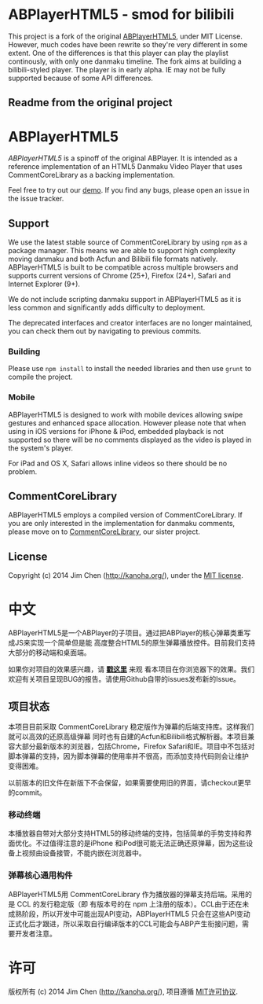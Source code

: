 # ABPlayerHTML5 - smod for bilibiliThis project is a fork of the original [ABPlayerHTML5](https://github.com/jabbany/ABPlayerHTML5), under MIT License.However, much codes have been rewrite so they're very different in some extent.One of the differences is that this player can play the playlist continously, with only one danmaku timeline.The fork aims at building a bilibili-styled player.The player is in early alpha. IE may not be fully supported because of some API differences.Readme from the original project---# ABPlayerHTML5*ABPlayerHTML5* is a spinoff of the original ABPlayer. It is intended as a reference implementation of an HTML5 Danmaku Video Player that uses CommentCoreLibrary as a backing implementation.Feel free to try out our [demo](http://jabbany.github.io/ABPlayerHTML5/build).If you find any bugs, please open an issue in the issue tracker.## SupportWe use the latest stable source of CommentCoreLibrary by using `npm` as a packagemanager. This means we are able to support high complexity moving danmaku and both Acfun and Bilibili file formats natively. ABPlayerHTML5 is built to be compatible across multiple browsers and supports current versions of Chrome (25+), Firefox (24+), Safari and Internet Explorer (9+). We do not include scripting danmaku support in ABPlayerHTML5 as it is less commonand significantly adds difficulty to deployment.The deprecated interfaces and creator interfaces are no longer maintained, you can check them out by navigating to previous commits.### BuildingPlease use `npm install` to install the needed libraries and then use `grunt` tocompile the project.### MobileABPlayerHTML5 is designed to work with mobile devices allowing swipe gestures and enhanced space allocation. However please note that when using in iOS versions for iPhone & iPod, embedded playback is not supported so there will be no comments displayed as the video is played in the system's player. For iPad and OS X, Safari allows inline videos so there should be no problem.## CommentCoreLibraryABPlayerHTML5 employs a compiled version of CommentCoreLibrary. If you are only interested in the implementation for danmaku comments, please move on to [CommentCoreLibrary](https://github.com/jabbany/CommentCoreLibrary), our sisterproject.## LicenseCopyright (c) 2014 Jim Chen (http://kanoha.org/), under the [MIT license](http://www.opensource.org/licenses/mit-license.php).# 中文ABPlayerHTML5是一个ABPlayer的子项目。通过把ABPlayer的核心弹幕类重写成JS来实现一个简单但是能高度整合HTML5的原生弹幕播放控件。目前我们支持大部分的移动端和桌面端。如果你对项目的效果感兴趣，请 **[戳这里](http://jabbany.github.io/ABPlayerHTML5/build)** 来观看本项目在你浏览器下的效果。我们欢迎有关项目呈现BUG的报告。请使用Github自带的issues发布新的Issue。## 项目状态本项目目前采取 CommentCoreLibrary 稳定版作为弹幕的后端支持库。这样我们就可以高效的还原高级弹幕同时也有自建的Acfun和Bilibili格式解析器。本项目兼容大部分最新版本的浏览器，包括Chrome，FirefoxSafari和IE。项目中不包括对脚本弹幕的支持，因为脚本弹幕的使用率并不很高，而添加支持代码则会让维护变得困难。以前版本的旧文件在新版下不会保留，如果需要使用旧的界面，请checkout更早的commit。### 移动终端本播放器自带对大部分支持HTML5的移动终端的支持，包括简单的手势支持和界面优化。不过值得注意的是iPhone和iPod很可能无法正确还原弹幕，因为这些设备上视频由设备接管，不能内嵌在浏览器中。### 弹幕核心通用构件ABPlayerHTML5用 CommentCoreLibrary 作为播放器的弹幕支持后端。采用的是 CCL 的发行稳定版（即有版本号的在 npm 上注册的版本）。CCL由于还在未成熟阶段，所以开发中可能出现API变动，ABPlayerHTML5只会在这些API变动正式化后才跟进，所以采取自行编译版本的CCL可能会与ABP产生衔接问题，需要开发者注意。# 许可版权所有 (c) 2014 Jim Chen (http://kanoha.org/), 项目遵循 [MIT许可协议](http://www.opensource.org/licenses/mit-license.php).